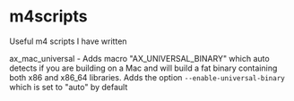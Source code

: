 m4scripts
=========

Useful m4 scripts I have written

ax_mac_universal - Adds macro "AX_UNIVERSAL_BINARY" which auto detects if you are building on a Mac and will build a fat binary containing both x86 and x86_64 libraries.  Adds the option ``--enable-universal-binary`` which is set to "auto" by default
